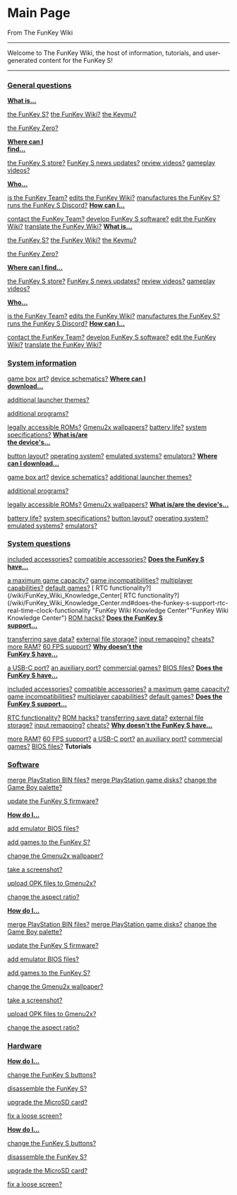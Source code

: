 # Main Page

From The FunKey Wiki

***

Welcome to The FunKey Wiki, the host of information, tutorials, and user-generated content for the FunKey S!

***


### <u>General questions</u>

**<u>What is...</u>**

[ the FunKey S?](/wiki/FunKey_Wiki_Knowledge_Center.md#what-is-the-funkey-s "FunKey Wiki Knowledge Center")
[ the FunKey Wiki?](/wiki/FunKey_Wiki_Knowledge_Center.md#what-is-the-purpose-of-this-wiki "FunKey Wiki Knowledge Center")
[ the Keymu?](/wiki/Keymu.md "Keymu")

[ the FunKey Zero?](/wiki/FunKey_Zero.md "FunKey Zero")

**<u>Where can I</u>**<br>
**<u>find...</u>**

[ the FunKey S store?](/wiki/FunKey_Wiki_Knowledge_Center.md#where-can-i-buy-a-funkey-s "FunKey Wiki Knowledge Center")
[ FunKey S news updates?](/wiki/FunKey_Wiki_Knowledge_Center.md#where-can-i-find-funkey-s-news-updates "FunKey Wiki Knowledge Center")
[ review videos?](/wiki/The_FunKey_Times#media-reviews "The FunKey Times")
[ gameplay videos?](/wiki/List_of_games_with_FunKey_S_gameplay_footage.md "List of games with FunKey S gameplay footage")

**<u>Who...</u>**

[ is the FunKey Team?](/wiki/FunKey_Wiki_Knowledge_Center.md#who-is-the-funkey-team "FunKey Wiki Knowledge Center")
[ edits the FunKey Wiki?](/wiki/FunKey_Wiki_Knowledge_Center.md#who-edits-the-funkey-wiki "FunKey Wiki Knowledge Center")
[ manufactures the FunKey S?](/wiki/FunKey_Wiki_Knowledge_Center.md#where-is-the-funkey-s-manufactured "FunKey Wiki Knowledge Center")
[ runs the FunKey S Discord?](/wiki/FunKey_Wiki_Knowledge_Center.md#how-can-i-translate-the-funkey-wiki "FunKey Wiki Knowledge Center")
**<u>How can I...</u>**

[ contact the FunKey Team?](/wiki/FunKey_Wiki_Knowledge_Center.md#how-can-i-contact-the-funkey-team "FunKey Wiki Knowledge Center")
[ develop FunKey S software?](/wiki/FunKey_Wiki_Knowledge_Center.md#can-i-develop-software-for-the-funkey-s "FunKey Wiki Knowledge Center")
[ edit the FunKey Wiki?](/wiki/FunKey_Wiki_Knowledge_Center.md#how-can-i-edit-the-funkey-wiki "FunKey Wiki Knowledge Center")
[ translate the FunKey Wiki?](/wiki/FunKey_Wiki_Knowledge_Center.md#how-can-i-translate-the-funkey-wiki "FunKey Wiki Knowledge Center")
**<u>What is...</u>**

[ the FunKey S?](/wiki/FunKey_Wiki_Knowledge_Center.md#what-is-the-funkey-s "FunKey Wiki Knowledge Center")
[ the FunKey Wiki?](/wiki/FunKey_Wiki_Knowledge_Center.md#what-is-the-purpose-of-this-wiki "FunKey Wiki Knowledge Center")
[ the Keymu?](/wiki/Keymu.md "Keymu")

[ the FunKey Zero?](/wiki/FunKey_Zero.md "FunKey Zero")

**<u>Where can I find...</u>**

[ the FunKey S store?](/wiki/FunKey_Wiki_Knowledge_Center.md#where-can-i-buy-a-funkey-s "FunKey Wiki Knowledge Center")
[ FunKey S news updates?](/wiki/FunKey_Wiki_Knowledge_Center.md#where-can-i-find-funkey-s-news-updates "FunKey Wiki Knowledge Center")
[ review videos?](/wiki/The_FunKey_Times#Media-Reviews "The FunKey Times")
[ gameplay videos?](/wiki/List_of_games_with_FunKey_S_gameplay_footage.md "List of games with FunKey S gameplay footage")

**<u>Who...</u>**

[ is the FunKey Team?](/wiki/FunKey_Wiki_Knowledge_Center.md#who-is-the-funkey-team "FunKey Wiki Knowledge Center")
[ edits the FunKey Wiki?](/wiki/FunKey_Wiki_Knowledge_Center.md#who-edits-the-funkey-wiki "FunKey Wiki Knowledge Center")
[ manufactures the FunKey S?](/wiki/FunKey_Wiki_Knowledge_Center.md#where-is-the-funkey-s-manufactured "FunKey Wiki Knowledge Center")
[ runs the FunKey S Discord?](/wiki/FunKey_Wiki_Knowledge_Center.md#how-can-i-translate-the-funkey-wiki "FunKey Wiki Knowledge Center")
**<u>How can I...</u>**

[ contact the FunKey Team?](/wiki/FunKey_Wiki_Knowledge_Center.md#how-can-i-contact-the-funkey-team "FunKey Wiki Knowledge Center")
[ develop FunKey S software?](/wiki/FunKey_Wiki_Knowledge_Center.md#can-i-develop-software-for-the-funkey-s "FunKey Wiki Knowledge Center")
[ edit the FunKey Wiki?](/wiki/FunKey_Wiki_Knowledge_Center.md#how-can-i-edit-the-funkey-wiki "FunKey Wiki Knowledge Center")
[ translate the FunKey Wiki?](/wiki/FunKey_Wiki_Knowledge_Center.md#how-can-i-translate-the-funkey-wiki "FunKey Wiki Knowledge Center")
### <u>System information</u>

[ game box art?](/wiki/FunKey_Wiki_Knowledge_Center.md#where-can-i-find-game-box-art "FunKey Wiki Knowledge Center")
[ device schematics?](/wiki/FunKey_Wiki_Knowledge_Center.md#where-can-i-find-funkey-s-device-schematics-and-3d-files "FunKey Wiki Knowledge Center")
**<u>Where can I</u>**<br>
**<u>download...</u>**

[ additional launcher themes?](/wiki/List_of_third-party_launcher_themes.md "List of third-party launcher themes")

[ additional programs?](/wiki/List_of_third-party_OPK_applications.md "List of third-party OPK applications")

[ legally accessible ROMs?](/wiki/FunKey_Wiki_Knowledge_Center.md#where-can-i-find-additional-software-for-the-funkey-s "FunKey Wiki Knowledge Center")
[ Gmenu2x wallpapers?](/wiki/FunKey_Wiki_Knowledge_Center.md#where-can-i-find-gmenu2x-wallpapers "FunKey Wiki Knowledge Center")
[ battery life?](/wiki/FunKey_Wiki_Knowledge_Center.md#how-long-does-the-funkey-s-battery-last "FunKey Wiki Knowledge Center")
[ system specifications?](/wiki/FunKey_Wiki_Knowledge_Center.md#what-are-the-technical-specifications-of-the-funkey-s "FunKey Wiki Knowledge Center")
**<u>What is/are</u>**<br>
**<u>the device's...</u>**

[ button layout?](/wiki/FunKey_Wiki_Knowledge_Center.md#what-buttons-does-the-funkey-s-have "FunKey Wiki Knowledge Center")
[ operating system?](/wiki/FunKey_Wiki_Knowledge_Center.md#what-software-is-pre-installed-onto-the-funkey-s "FunKey Wiki Knowledge Center")
[ emulated systems?](/wiki/FunKey_Wiki_Knowledge_Center.md#which-systems-can-the-funkey-s-emulate "FunKey Wiki Knowledge Center")
[ emulators?](/wiki/FunKey_Wiki_Knowledge_Center.md#which-emulators-does-the-funkey-s-use "FunKey Wiki Knowledge Center")
**<u>Where can I download...</u>**

[ game box art?](/wiki/FunKey_Wiki_Knowledge_Center.md#where-can-i-find-game-box-art "FunKey Wiki Knowledge Center")
[ device schematics?](/wiki/FunKey_Wiki_Knowledge_Center.md#where-can-i-find-funkey-s-device-schematics-and-3d-files "FunKey Wiki Knowledge Center")
[ additional launcher themes?](/wiki/List_of_third-party_launcher_themes.md "List of third-party launcher themes")

[ additional programs?](/wiki/List_of_third-party_OPK_applications.md "List of third-party OPK applications")

[ legally accessible ROMs?](/wiki/FunKey_Wiki_Knowledge_Center.md#where-can-i-find-additional-software-for-the-funkey-s "FunKey Wiki Knowledge Center")
[ Gmenu2x wallpapers?](/wiki/FunKey_Wiki_Knowledge_Center.md#where-can-i-find-gmenu2x-wallpapers "FunKey Wiki Knowledge Center")
**<u>What is/are the device's...</u>**

[ battery life?](/wiki/FunKey_Wiki_Knowledge_Center.md#how-long-does-the-funkey-s-battery-last "FunKey Wiki Knowledge Center")
[ system specifications?](/wiki/FunKey_Wiki_Knowledge_Center.md#what-are-the-technical-specifications-of-the-funkey-s "FunKey Wiki Knowledge Center")
[ button layout?](/wiki/FunKey_Wiki_Knowledge_Center.md#what-buttons-does-the-funkey-s-have "FunKey Wiki Knowledge Center")
[ operating system?](/wiki/FunKey_Wiki_Knowledge_Center.md#what-software-is-pre-installed-onto-the-funkey-s "FunKey Wiki Knowledge Center")
[ emulated systems?](/wiki/FunKey_Wiki_Knowledge_Center.md#which-systems-can-the-funkey-s-emulate "FunKey Wiki Knowledge Center")
[ emulators?](/wiki/FunKey_Wiki_Knowledge_Center.md#which-emulators-does-the-funkey-s-use "FunKey Wiki Knowledge Center")
### <u>System questions</u>

[ included accessories?](/wiki/FunKey_Wiki_Knowledge_Center.md#what-is-included-with-the-funkey-s "FunKey Wiki Knowledge Center")
[ compatible accessories?](/wiki/FunKey_Wiki_Knowledge_Center.md#where-can-i-get-accessories-for-the-funkey-s "FunKey Wiki Knowledge Center")
**<u>Does the FunKey S</u>**<br>
**<u>have...</u>**

[ a maximum game capacity?](/wiki/FunKey_Wiki_Knowledge_Center.md#how-many-games-can-fit-on-the-funkey-s "FunKey Wiki Knowledge Center")
[ game incompatibilities?](/wiki/FunKey_Wiki_Knowledge_Center.md#are-there-any-games-that-arent-emulated-properly-on-the-funkey-s "FunKey Wiki Knowledge Center")
[ multiplayer capabilities?](/wiki/FunKey_Wiki_Knowledge_Center.md#is-multiplayer-possible-on-the-funkey-s "FunKey Wiki Knowledge Center")
[ default games?](/wiki/FunKey_Wiki_Knowledge_Center.md#which-games-are-included-on-the-funkey-s "FunKey Wiki Knowledge Center")
[ RTC functionality?](/wiki/FunKey_Wiki_Knowledge_Center[ RTC functionality?](/wiki/FunKey_Wiki_Knowledge_Center.md#does-the-funkey-s-support-rtc-real-time-clock-functionality "FunKey Wiki Knowledge Center""FunKey Wiki Knowledge Center")
[ ROM hacks?](/wiki/FunKey_Wiki_Knowledge_Center.md#can-rom-hacks-be-used-on-the-funkey-s "FunKey Wiki Knowledge Center")
**<u>Does the FunKey S</u>**<br>
**<u>support...</u>**

[ transferring save data?](/wiki/FunKey_Wiki_Knowledge_Center.md#can-funkey-s-save-game-data-be-transferred "FunKey Wiki Knowledge Center")
[ external file storage?](/wiki/FunKey_Wiki_Knowledge_Center.md#can-the-funkey-s-be-used-as-an-external-storage-device "FunKey Wiki Knowledge Center")
[ input remapping?](/wiki/FunKey_Wiki_Knowledge_Center.md#can-the-funkey-s-inputs-be-remapped "FunKey Wiki Knowledge Center")
[ cheats?](/wiki/FunKey_Wiki_Knowledge_Center.md#can-cheats-be-used-on-the-funkey-s "FunKey Wiki Knowledge Center")
[ more RAM?](/wiki/FunKey_Wiki_Knowledge_Center.md#why-doesnt-the-funkey-s-have-more-than-64-megabytes-of-ram "FunKey Wiki Knowledge Center")
[ 60 FPS support?](/wiki/FunKey_Wiki_Knowledge_Center.md#why-doesnt-the-funkey-s-have-a-60-fps-refresh-rate "FunKey Wiki Knowledge Center")
**<u>Why doesn't the</u>**<br>
**<u>FunKey S have...</u>**

[ a USB-C port?](/wiki/FunKey_Wiki_Knowledge_Center.md#why-doesnt-the-funkey-s-have-usb-c-and-auxiliary-headphone-jack-ports "FunKey Wiki Knowledge Center")
[ an auxiliary port?](/wiki/FunKey_Wiki_Knowledge_Center.md#why-doesnt-the-funkey-s-have-usb-c-and-auxiliary-headphone-jack-ports "FunKey Wiki Knowledge Center")
[ commercial games?](/wiki/FunKey_Wiki_Knowledge_Center.md#why-are-there-no-commercial-games-included-with-the-funkey-s "FunKey Wiki Knowledge Center")
[ BIOS files?](/wiki/FunKey_Wiki_Knowledge_Center.md#why-does-the-funkey-s-need-emulated-system-bios-files "FunKey Wiki Knowledge Center")
**<u>Does the FunKey S have...</u>**

[ included accessories?](/wiki/FunKey_Wiki_Knowledge_Center.md#what-is-included-with-the-funkey-s "FunKey Wiki Knowledge Center")
[ compatible accessories?](/wiki/FunKey_Wiki_Knowledge_Center.md#where-can-i-get-accessories-for-the-funkey-s "FunKey Wiki Knowledge Center")
[ a maximum game capacity?](/wiki/FunKey_Wiki_Knowledge_Center.md#how-many-games-can-fit-on-the-funkey-s "FunKey Wiki Knowledge Center")
[ game incompatibilities?](/wiki/FunKey_Wiki_Knowledge_Center.md#are-there-any-games-that-arent-emulated-properly-on-the-funkey-s "FunKey Wiki Knowledge Center")
[ multiplayer capabilities?](/wiki/FunKey_Wiki_Knowledge_Center.md#is-multiplayer-possible-on-the-funkey-s "FunKey Wiki Knowledge Center")
[ default games?](/wiki/FunKey_Wiki_Knowledge_Center.md#which-games-are-included-on-the-funkey-s "FunKey Wiki Knowledge Center")
**<u>Does the FunKey S support...</u>**

[ RTC functionality?](/wiki/FunKey_Wiki_Knowledge_Center.md#does-the-funkey-s-support-rtc-real-time-clock-functionality "FunKey Wiki Knowledge Center")
[ ROM hacks?](/wiki/FunKey_Wiki_Knowledge_Center.md#can-rom-hacks-be-used-on-the-funkey-s "FunKey Wiki Knowledge Center")
[ transferring save data?](/wiki/FunKey_Wiki_Knowledge_Center.md#can-funkey-s-save-game-data-be-transferred "FunKey Wiki Knowledge Center")
[ external file storage?](/wiki/FunKey_Wiki_Knowledge_Center.md#can-the-funkey-s-be-used-as-an-external-storage-device "FunKey Wiki Knowledge Center")
[ input remapping?](/wiki/FunKey_Wiki_Knowledge_Center.md#can-the-funkey-s-inputs-be-remapped "FunKey Wiki Knowledge Center")
[ cheats?](/wiki/FunKey_Wiki_Knowledge_Center.md#can-cheats-be-used-on-the-funkey-s "FunKey Wiki Knowledge Center")
**<u>Why doesn't the FunKey S have...</u>**

[ more RAM?](/wiki/FunKey_Wiki_Knowledge_Center.md#why-doesnt-the-funkey-s-have-more-than-64-megabytes-of-ram "FunKey Wiki Knowledge Center")
[ 60 FPS support?](/wiki/FunKey_Wiki_Knowledge_Center.md#why-doesnt-the-funkey-s-have-a-60-fps-refresh-rate "FunKey Wiki Knowledge Center")
[ a USB-C port?](/wiki/FunKey_Wiki_Knowledge_Center.md#why-doesnt-the-funkey-s-have-usb-c-and-auxiliary-headphone-jack-ports "FunKey Wiki Knowledge Center")
[ an auxiliary port?](/wiki/FunKey_Wiki_Knowledge_Center.md#why-doesnt-the-funkey-s-have-usb-c-and-auxiliary-headphone-jack-ports "FunKey Wiki Knowledge Center")
[ commercial games?](/wiki/FunKey_Wiki_Knowledge_Center.md#why-are-there-no-commercial-games-included-with-the-funkey-s "FunKey Wiki Knowledge Center")
[ BIOS files?](/wiki/FunKey_Wiki_Knowledge_Center.md#why-does-the-funkey-s-need-emulated-system-bios-files "FunKey Wiki Knowledge Center")
**Tutorials**

### <u>Software</u>

[merge PlayStation BIN files?](/wiki/FunKey_Wiki_Knowledge_Center.md#how-do-i-combine-a-playstation-games-multiple-bin-files-into-a-single-bin-file "FunKey Wiki Knowledge Center")
[merge PlayStation game disks?](/wiki/FunKey_Wiki_Knowledge_Center.md#how-do-i-combine-files-from-multiple-playstation-disks-into-a-single-rom-file "FunKey Wiki Knowledge Center")
[change the Game Boy palette?](https://doc.funkey-project.com/user_manual/tutorials/software/gb_palette/)

[update the FunKey S firmware?](https://doc.funkey-project.com/user_manual/tutorials/software/firmware_update/)

**<u>How do I...</u>**

[ add emulator BIOS files?](https://doc.funkey-project.com/user_manual/tutorials/software/gba_bios/)

[ add games to the FunKey S?](https://doc.funkey-project.com/user_manual/tutorials/software/add_roms/)

[change the Gmenu2x wallpaper?](https://doc.funkey-project.com/user_manual/tutorials/software/gmenu2x_wallpaper/)

[ take a screenshot?](https://doc.funkey-project.com/user_manual/tutorials/software/snapshot/)

[upload OPK files to Gmenu2x?](https://doc.funkey-project.com/user_manual/tutorials/software/add_opk/)

[ change the aspect ratio?](https://doc.funkey-project.com/user_manual/tutorials/software/aspect_ratio/)

**<u>How do I...</u>**

[merge PlayStation BIN files?](/wiki/FunKey_Wiki_Knowledge_Center.md#how-do-i-combine-a-playstation-games-multiple-bin-files-into-a-single-bin-file "FunKey Wiki Knowledge Center")
[merge PlayStation game disks?](/wiki/FunKey_Wiki_Knowledge_Center.md#how-do-i-combine-files-from-multiple-playstation-disks-into-a-single-rom-file "FunKey Wiki Knowledge Center")
[change the Game Boy palette?](https://doc.funkey-project.com/user_manual/tutorials/software/gb_palette/)

[update the FunKey S firmware?](https://doc.funkey-project.com/user_manual/tutorials/software/firmware_update/)

[ add emulator BIOS files?](https://doc.funkey-project.com/user_manual/tutorials/software/gba_bios/)

[ add games to the FunKey S?](https://doc.funkey-project.com/user_manual/tutorials/software/add_roms/)

[change the Gmenu2x wallpaper?](https://doc.funkey-project.com/user_manual/tutorials/software/gmenu2x_wallpaper/)

[ take a screenshot?](https://doc.funkey-project.com/user_manual/tutorials/software/snapshot/)

[upload OPK files to Gmenu2x?](https://doc.funkey-project.com/user_manual/tutorials/software/add_opk/)

[ change the aspect ratio?](https://doc.funkey-project.com/user_manual/tutorials/software/aspect_ratio/)

### <u>Hardware</u>

**<u>How do I...</u>**

[change the FunKey S buttons?](https://doc.funkey-project.com/user_manual/tutorials/hardware/change_buttons/)

[ disassemble the FunKey S?](https://doc.funkey-project.com/user_manual/tutorials/hardware/teardown/)

[ upgrade the MicroSD card?](https://doc.funkey-project.com/user_manual/tutorials/hardware/flash_change_sd_card/)

[ fix a loose screen?](https://doc.funkey-project.com/user_manual/tutorials/hardware/fix_unstuck_screen/)

**<u>How do I...</u>**

[change the FunKey S buttons?](https://doc.funkey-project.com/user_manual/tutorials/hardware/change_buttons/)

[ disassemble the FunKey S?](https://doc.funkey-project.com/user_manual/tutorials/hardware/teardown/)

[ upgrade the MicroSD card?](https://doc.funkey-project.com/user_manual/tutorials/hardware/flash_change_sd_card/)

[ fix a loose screen?](https://doc.funkey-project.com/user_manual/tutorials/hardware/fix_unstuck_screen/)

<br>

